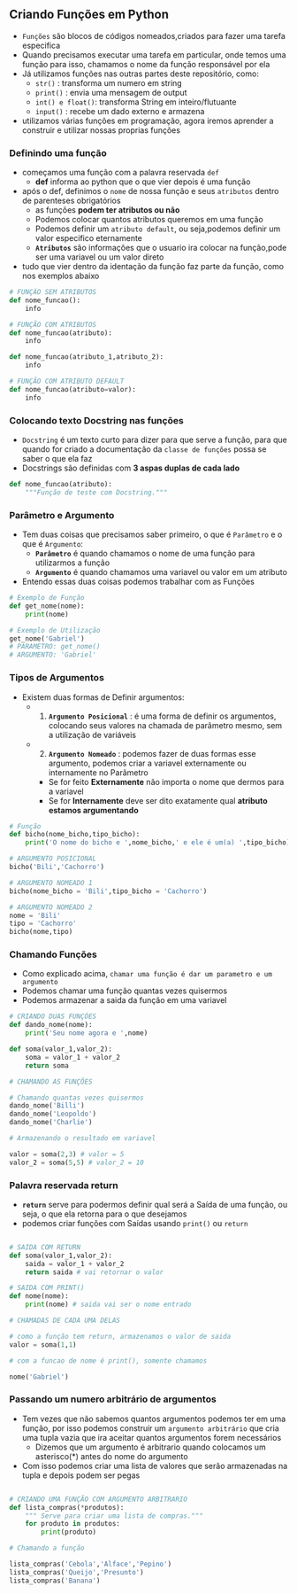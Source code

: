 ## Criando Funções em Python

* `Funções` são blocos de códigos nomeados,criados para fazer uma tarefa especifica
* Quando precisamos executar uma tarefa em particular, onde temos uma função para isso, chamamos o nome da função responsável por ela
* Já utilizamos funções nas outras partes deste repositório, como: 
    * `str()` : transforma um numero em string
    * `print()` : envia uma mensagem de output
    * `int() e float()`: transforma String em inteiro/flutuante
    * `input()` : recebe um dado externo e armazena
* utilizamos várias funções em programação, agora iremos aprender a construir e utilizar nossas proprias funções

### Definindo uma função

* começamos uma função com a palavra reservada `def`
    * **def** informa ao python que o que vier depois é uma função
* após o def, definimos o `nome` de nossa função e seus `atributos` dentro de parenteses obrigatórios
    * as funções **podem ter atributos ou não**
    * Podemos colocar quantos atributos queremos em uma função
    * Podemos definir um `atributo default`, ou seja,podemos definir um valor especifico eternamente
    * **`Atributos`** são informações que o usuario ira colocar na função,pode ser uma variavel ou um valor direto
* tudo que vier dentro da identação da função faz parte da função, como nos exemplos abaixo

```python
# FUNÇÃO SEM ATRIBUTOS
def nome_funcao():
    info

# FUNÇÃO COM ATRIBUTOS
def nome_funcao(atributo):
    info

def nome_funcao(atributo_1,atributo_2):
    info

# FUNÇÃO COM ATRIBUTO DEFAULT
def nome_funcao(atributo=valor):
    info
```

### Colocando texto Docstring nas funções

* `Docstring` é um texto curto para dizer para que serve a função, para que quando for criado a documentação da `classe de funções` possa se saber o que ela faz
* Docstrings são definidas com **3 aspas duplas de cada lado**

```python
def nome_funcao(atributo):
    """Função de teste com Docstring."""
```

### Parâmetro e Argumento

* Tem duas coisas que precisamos saber primeiro, o que é `Parâmetro` e o que é `Argumento`:
    * **`Parâmetro`** é quando chamamos o nome de uma função para utilizarmos a função
    * **`Argumento`** é quando chamamos uma variavel ou valor em um atributo 
* Entendo essas duas coisas podemos trabalhar com as Funções

```python
# Exemplo de Função
def get_nome(nome):
    print(nome)

# Exemplo de Utilização
get_nome('Gabriel') 
# PARAMETRO: get_nome()
# ARGUMENTO: 'Gabriel'
```

### Tipos de Argumentos

* Existem duas formas de Definir argumentos:
    * 1) **`Argumento Posicional`** : é uma forma de definir os argumentos, colocando seus valores na chamada de parâmetro mesmo, sem a utilização de variáveis
    * 2) **`Argumento Nomeado`** : podemos fazer de duas formas esse argumento, podemos criar a variavel externamente ou internamente no Parâmetro
        * Se for feito **Externamente** não importa o nome que dermos para a variavel
        * Se for **Internamente** deve ser dito exatamente qual **atributo estamos argumentando**
```python
# Função
def bicho(nome_bicho,tipo_bicho):
    print('O nome do bicho e ',nome_bicho,' e ele é um(a) ',tipo_bicho)

# ARGUMENTO POSICIONAL
bicho('Bili','Cachorro')

# ARGUMENTO NOMEADO 1
bicho(nome_bicho = 'Bili',tipo_bicho = 'Cachorro')

# ARGUMENTO NOMEADO 2
nome = 'Bili'
tipo = 'Cachorro'
bicho(nome,tipo)

```

### Chamando Funções

* Como explicado acima, `chamar uma função é dar um parametro e um argumento`
* Podemos chamar uma função quantas vezes quisermos 
* Podemos armazenar a saida da função em uma variavel

```python
# CRIANDO DUAS FUNÇÕES
def dando_nome(nome):
    print('Seu nome agora e ',nome)

def soma(valor_1,valor_2):
    soma = valor_1 + valor_2
    return soma

# CHAMANDO AS FUNÇÕES

# Chamando quantas vezes quisermos
dando_nome('Billi')
dando_nome('Leopoldo')
dando_nome('Charlie')

# Armazenando o resultado em variavel

valor = soma(2,3) # valor = 5
valor_2 = soma(5,5) # valor_2 = 10 
```

### Palavra reservada return

* **`return`** serve para podermos definir qual será a Saída de uma função, ou seja, o que ela retorna para o que desejamos
* podemos criar funções com Saídas usando `print()` ou `return`

```python

# SAIDA COM RETURN
def soma(valor_1,valor_2):
    saida = valor_1 + valor_2
    return saida # vai retornar o valor 

# SAIDA COM PRINT()
def nome(nome):
    print(nome) # saida vai ser o nome entrado

# CHAMADAS DE CADA UMA DELAS

# como a função tem return, armazenamos o valor de saida
valor = soma(1,1)

# com a funcao de nome é print(), somente chamamos

nome('Gabriel')
```

### Passando um numero arbitrário de argumentos

* Tem vezes que não sabemos quantos argumentos podemos ter em uma função, por isso podemos construir um `argumento arbitrário` que cria uma tupla vazia que ira aceitar quantos argumentos forem necessários
    * Dizemos que um argumento é arbitrario quando colocamos um asterisco(*) antes do nome do argumento
* Com isso podemos criar uma lista de valores que serão armazenadas na tupla e depois podem ser pegas

```python

# CRIANDO UMA FUNÇÃO COM ARGUMENTO ARBITRARIO
def lista_compras(*produtos):
    """ Serve para criar uma lista de compras."""
    for produto in produtos:
        print(produto)

# Chamando a função

lista_compras('Cebola','Alface','Pepino')
lista_compras('Queijo','Presunto')
lista_compras('Banana')

```





